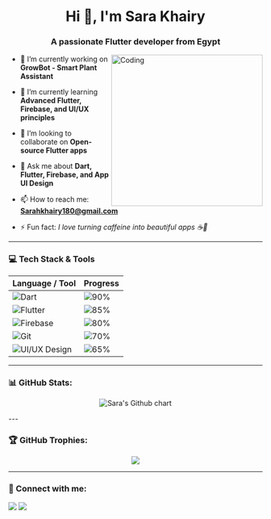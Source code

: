 <h1 align="center">Hi 👋, I'm Sara Khairy</h1>
<h3 align="center">A passionate Flutter developer from Egypt</h3>

<img align="right" alt="Coding" width="300" src="https://media.giphy.com/media/qgQUggAC3Pfv687qPC/giphy.gif" />

- 🔭 I’m currently working on **GrowBot - Smart Plant Assistant**

- 🌱 I’m currently learning **Advanced Flutter, Firebase, and UI/UX principles**

- 👯 I’m looking to collaborate on **Open-source Flutter apps**

- 💬 Ask me about **Dart, Flutter, Firebase, and App UI Design**

- 📫 How to reach me: **Sarahkhairy180@gmail.com**

- ⚡ Fun fact: *I love turning caffeine into beautiful apps ☕📱*

---
### 💻 Tech Stack & Tools

| Language / Tool | Progress |
|------------------|----------|
| ![Dart](https://img.shields.io/badge/Dart-0175C2?style=for-the-badge&logo=dart&logoColor=white) | ![90%](https://progress-bar.dev/90/) |
| ![Flutter](https://img.shields.io/badge/Flutter-02569B?style=for-the-badge&logo=flutter&logoColor=white) | ![85%](https://progress-bar.dev/85/) |
| ![Firebase](https://img.shields.io/badge/Firebase-FFCA28?style=for-the-badge&logo=firebase&logoColor=black) | ![80%](https://progress-bar.dev/80/) |
| ![Git](https://img.shields.io/badge/Git-F05032?style=for-the-badge&logo=git&logoColor=white) | ![70%](https://progress-bar.dev/70/) |
| ![UI/UX Design](https://img.shields.io/badge/UI%2FUX-FE4185?style=for-the-badge&logo=figma&logoColor=white) | ![65%](https://progress-bar.dev/65/) |
---

### 📊 GitHub Stats:
<p align="center">
  <img src="https://ghchart.rshah.org/SaraKhairy" alt="Sara's Github chart" />
</p>
---

### 🏆 GitHub Trophies:
<p align="center">
  <img src="https://github-profile-trophy.vercel.app/?username=SaraKhairy&theme=onedark" />
</p>

---

### 🔗 Connect with me:
<p>
  <a href="https://www.linkedin.com/in/sarah-khairy-selim" target="_blank"><img src="https://img.shields.io/badge/-LinkedIn-%230077B5?style=for-the-badge&logo=linkedin&logoColor=white"/></a>
  <a href="mailto:Sarahkhairy180@gmail.com"><img src="https://img.shields.io/badge/-Email-%23D14836?style=for-the-badge&logo=gmail&logoColor=white"/></a>
</p>